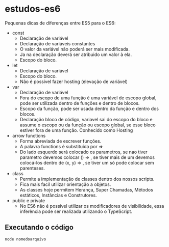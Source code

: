 # estudos-es6
Pequenas dicas de diferenças entre ES5 para o ES6:

* const
    - Declaração de variável
    - Declaração de variáveis constantes
    - O valor da variável não poderá ser mais modificada.
    - Ja na declaração deverá ser atribuido um valor à ela.
    - Escopo do bloco.
* let
    - Declaração de variável
    - Escopo do bloco.
    - Não é possível fazer hosting (elevação de variável)
* var
    - Declaração de variável
    - Fora do escopo de uma função é uma variável de escopo global, pode ser utilizada dentro de funções e dentro de blocos.
    - Escopo da função, pode ser usada dentro da função e dentro dos blocos.
    - Declaração bloco de código, variavel sai do escopo do bloco e assume o escopo ou da função ou escopo global, se esse bloco estiver fora de uma função. Conhecido como Hosting
* arrow functions
    - Forma abreviada de escrever funções.
    - A palavra functions é substituída por =>
    - Do lado esquerdo será colocado os parametros, se nao tiver parametro devemos colocar () => , se tiver mais de um devemos colocá-los dentro de (x, y) => , se tiver um só pode colocar sem parenteses.
* class
    - Permite a implementação de classes dentro dos nossos scripts.
    - Fica mais facil utilizar orientação a objetos.
    - As classes hoje permitem Herança, Super Chamadas, Métodos estáticos, Instâncias e Construtores.
* public e private
    - No ES6 não é possível utilizar os modificadores de visibilidade, essa inferência pode ser realizada utilizando o TypeScript.

## Executando o código
`` node nomedoarquivo ``
